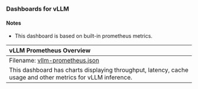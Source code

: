 ### Dashboards for vLLM

#### Notes

- This dashboard is based on built-in prometheus metrics.

|vLLM Prometheus Overview|
|:------------------|
|Filename: [vllm-prometheus.json](vllm-prometheus.json)|
|This dashboard has charts displaying throughput, latency, cache usage and other metrics for vLLM inference.|
